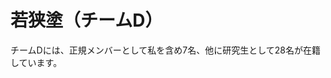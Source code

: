# 若狭塗（チームD）

チームDには、正規メンバーとして私を含め7名、他に研究生として28名が在籍しています。
<!--stackedit_data:
eyJoaXN0b3J5IjpbLTg0MjAyMDE1Niw4MjQwMDQzNzIsLTE2MD
U3MDk3NjBdfQ==
-->